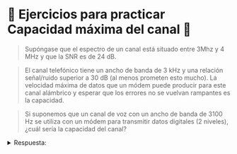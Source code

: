 # 📒 Ejercicios para practicar Capacidad máxima del canal 📒

> Supóngase que el espectro de un canal está situado entre 3Mhz y 4 MHz y que la SNR es de 24 dB. 

> El canal telefónico tiene un ancho de banda de 3 kHz y una relación señal/ruido superior a 30 dB (al menos prometen esto mucho). La velocidad máxima de datos que un módem puede producir para este canal alámbrico y esperar que los errores no se vuelvan rampantes es la capacidad.

> Si suponemos que un canal de voz con un ancho de banda de 3100 Hz se utiliza con un módem para transmitir datos digitales (2 niveles), ¿cuál sería la capacidad del canal? 

<details> 
  <summary>Respuesta: </summary>
   6200 bps
</details>


> 